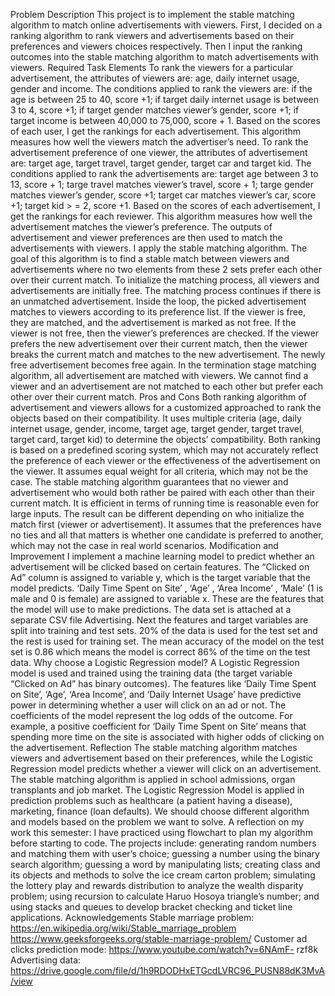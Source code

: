 Problem Description
This project is to implement the stable matching algorithm to match online
advertisements with viewers. First, I decided on a ranking algorithm to rank viewers
and advertisements based on their preferences and viewers choices respectively.
Then I input the ranking outcomes into the stable matching algorithm to match
advertisements with viewers.
Required Task Elements
To rank the viewers for a particular advertisement, the attributes of viewers are: age,
daily internet usage, gender and income. The conditions applied to rank the viewers
are: if the age is between 25 to 40, score +1; if target daily internet usage is between
3 to 4, score +1; if target gender matches viewer’s gender, score +1; if target income
is between 40,000 to 75,000, score + 1. Based on the scores of each user, I get the
rankings for each advertisement. This algorithm measures how well the viewers
match the advertiser’s need.
To rank the advertisement preference of one viewer, the attributes of advertisement
are: target age, target travel, target gender, target car and target kid. The conditions
applied to rank the advertisements are: target age between 3 to 13, score + 1; targe
travel matches viewer’s travel, score + 1; targe gender matches viewer’s gender,
score +1; target car matches viewer’s car, score +1; target kid > = 2, score +1. Based
on the scores of each advertisement, I get the rankings for each reviewer. This
algorithm measures how well the advertisement matches the viewer’s preference.
The outputs of advertisement and viewer preferences are then used to match the
advertisements with viewers. I apply the stable matching algorithm. The goal of this
algorithm is to find a stable match between viewers and advertisements where no
two elements from these 2 sets prefer each other over their current match. To
initialize the matching process, all viewers and advertisements are initially free. The
matching process continues if there is an unmatched advertisement. Inside the loop,
the picked advertisement matches to viewers according to its preference list. If the
viewer is free, they are matched, and the advertisement is marked as not free. If the
viewer is not free, then the viewer’s preferences are checked. If the viewer prefers
the new advertisement over their current match, then the viewer breaks the current
match and matches to the new advertisement. The newly free advertisement
becomes free again. In the termination stage matching algorithm, all advertisement
are matched with viewers. We cannot find a viewer and an advertisement are not
matched to each other but prefer each other over their current match.
Pros and Cons
Both ranking algorithm of advertisement and viewers allows for a customized
approached to rank the objects based on their compatibility. It uses multiple criteria
(age, daily internet usage, gender, income, target age, target gender, target travel,
target card, target kid) to determine the objects’ compatibility. Both ranking is based
on a predefined scoring system, which may not accurately reflect the preference of
each viewer or the effectiveness of the advertisement on the viewer. It assumes
equal weight for all criteria, which may not be the case.
The stable matching algorithm guarantees that no viewer and advertisement who
would both rather be paired with each other than their current match. It is efficient
in terms of running time is reasonable even for large inputs. The result can be
different depending on who initialize the match first (viewer or advertisement). It
assumes that the preferences have no ties and all that matters is whether one
candidate is preferred to another, which may not the case in real world scenarios.
Modification and Improvement
I implement a machine learning model to predict whether an advertisement will be
clicked based on certain features. The “Clicked on Ad” column is assigned to variable
y, which is the target variable that the model predicts.
‘Daily Time Spent on Site’
,
‘Age’
,
‘Area Income’
,
‘Male’ (1 is male and 0 is female) are assigned to variable x.
These are the features that the model will use to make predictions. The data set is
attached at a separate CSV file Advertising.
Next the features and target variables are split into training and test sets. 20% of the
data is used for the test set and the rest is used for training set. The mean accuracy
of the model on the test set is 0.86 which means the model is correct 86% of the
time on the test data.
Why choose a Logistic Regression model? A Logistic Regression model is used and
trained using the training data (the target variable “Clicked on Ad” has binary
outcomes). The features like ‘Daily Time Spent on Site’, ‘Age’, ‘Area Income’, and
‘Daily Internet Usage’ have predictive power in determining whether a user will click
on an ad or not. The coefficients of the model represent the log odds of the
outcome. For example, a positive coefficient for ‘Daily Time Spent on Site’ means
that spending more time on the site is associated with higher odds of clicking on the
advertisement.
Reflection
The stable matching algorithm matches viewers and advertisement based on their
preferences, while the Logistic Regression model predicts whether a viewer will click
on an advertisement. The stable matching algorithm is applied in school admissions,
organ transplants and job market. The Logistic Regression Model is applied in
prediction problems such as healthcare (a patient having a disease), marketing,
finance (loan defaults). We should choose different algorithm and models based on
the problem we want to solve.
A reflection on my work this semester: I have practiced using flowchart to plan my
algorithm before starting to code. The projects include: generating random numbers
and matching them with user’s choice; guessing a number using the binary search
algorithm; guessing a word by manipulating lists; creating class and its objects and
methods to solve the ice cream carton problem; simulating the lottery play and
rewards distribution to analyze the wealth disparity problem; using recursion to
calculate Haruo Hosoya triangle’s number; and using stacks and queues to develop
bracket checking and ticket line applications.
Acknowledgements
Stable marriage problem: https://en.wikipedia.org/wiki/Stable_marriage_problem
https://www.geeksforgeeks.org/stable-marriage-problem/
Customer ad clicks prediction mode: https://www.youtube.com/watch?v=6NAmF-
rzf8k
Advertising data:
https://drive.google.com/file/d/1h9RDODHxETGcdLVRC96_PUSN88dK3MvA/view
